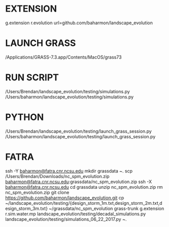 # EXTENSION
g.extension r.evolution url=github.com/baharmon/landscape_evolution

# LAUNCH GRASS
/Applications/GRASS-7.3.app/Contents/MacOS/grass73

# RUN SCRIPT
/Users/Brendan/landscape_evolution/testing/simulations.py
/Users/baharmon/landscape_evolution/testing/simulations.py

# PYTHON
/Users/Brendan/landscape_evolution/testing/launch_grass_session.py
/Users/baharmon/landscape_evolution/testing/launch_grass_session.py

# FATRA
ssh -Y baharmon@fatra.cnr.ncsu.edu
mkdir grassdata
~.
scp /Users/Brendan/Downloads/nc_spm_evolution.zip baharmon@fatra.cnr.ncsu.edu:grassdata/nc_spm_evolution.zip
ssh -X baharmon@fatra.cnr.ncsu.edu
cd grassdata
unzip nc_spm_evolution.zip
rm nc_spm_evolution.zip
git clone https://github.com/baharmon/landscape_evolution.git
cp ~/landscape_evolution/testing/{design_storm_1m.txt,design_storm_2m.txt,design_storm_3m.txt} ~/grassdata/nc_spm_evolution
grass-trunk
g.extension r.sim.water.mp
landscape_evolution/testing/decadal_simulations.py
landscape_evolution/testing/simulations_06_22_2017.py
~.
